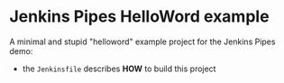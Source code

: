 
# Jenkins Pipes HelloWord example

A minimal and stupid "helloword" example project for the Jenkins Pipes demo:

 * the `Jenkinsfile` describes **HOW** to build this project

